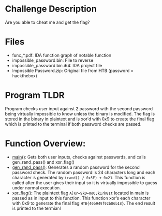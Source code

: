 # Challenge Description
Are you able to cheat me and get the flag?

# Files
- func_*.pdf: IDA function graph of notable function
- impossible_password.bin: File to reverse
- impossible_password.bin.i64: IDA project file
- Impossible Password.zip: Original file from HTB (password = hackthebox)

# Program TLDR
Program checks user input against 2 password with the second password being virtually impossible to know unless the binary is modified. The flag is stored in the binary in plaintext and is xor'd with 0x9 to create the final flag which is printed to the terminal if both password checks are passed.

# Function Overview:
- [main()](./func_main.pdf): Gets both user inputs, checks against passwords, and calls gen_rand_pass() and xor_flag()
- [gen_rand_pass()](./func_gen_rand_pass.pdf): Generates a random password for the second password check. The random password is 24 characters long and each character is generated by `(rand() / 0x5E) + 0x21`. This function is called after the user gives their input so it is virtually impossible to guess under normal execution.
- [xor_flag()](./func_xor_flag.pdf): The plaintext flag `A]Kr=9k0=0o0;k1?k81t` located in main is passed as in input to this function. This function xor's each character with 0x9 to generate the final flag `HTB{40b949f92b86b18}`. The end result is printed to the termianl 

